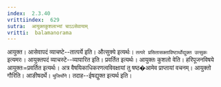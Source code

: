 ```yaml
---
index:  2.3.40
vrittiindex:  629
sutra:  आयुक्तकुशलाभ्यां चाऽऽसेवायाम्
vritti:  balamanorama 
---
```


आयुक्त। आसेवापदं व्याचष्टे--तात्पर्ये इति। औत्सुक्ये इत्यर्थः। `तत्परे प्रसितासक्ताविष्टार्थोद्युक्त उत्सुकः` इत्यमरः। आयुक्तपदं व्याचस्टे--व्यापारित इति। प्रवर्तित इत्यर्थः। आयुक्तः कुशलो वेति। हरिपूजनविषये आयुक्तः=प्रवर्तित इत्यर्थः। अत्र वैषयिकाधिकरणत्वविवक्षायां तु षष्ठ�आमेव प्राप्तायां वचनम्। आयुक्तो गौरिति। आङीषदर्थे। `युजिर्योगे`। तदाह--ईषद्युक्त इत्यर्थ इति। 

